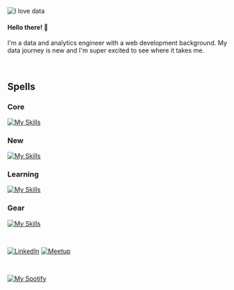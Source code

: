 ![I love data](https://capsule-render.vercel.app/api?type=waving&height=400&color=gradient&customColorList=4&text=%F0%9F%92%80%20%F0%9F%96%A4%20%F0%9F%92%BD&textBg=false&fontSize=50&fontAlignY=45&animation=fadeIn)

#### Hello there! 👋

I'm a data and analytics engineer with a web development background. My data journey is new and I'm super excited to see where it takes me.

<br>

## Spells

### Core

[![My Skills](https://skillicons.dev/icons?i=bash,figma,graphql,js,mysql,nodejs,postman,py,supabase,git,dart,apollo,npm,pnpm)](https://skillicons.dev)

### New

[![My Skills](https://skillicons.dev/icons?i=java,kafka,mongodb,postgres,cassandra,redis,prisma,sqlite)](https://skillicons.dev)

### Learning

[![My Skills](https://skillicons.dev/icons?i=aws,gcp,firebase,elasticsearch,docker,prometheus,r,scala,rust,go,anaconda)](https://skillicons.dev)

### Gear

[![My Skills](https://skillicons.dev/icons?i=apple,webstorm,pycharm,idea)](https://skillicons.dev)

<br>

[![LinkedIn](https://img.shields.io/badge/linkedin-%230077B5.svg?style=for-the-badge&logo=linkedin&logoColor=white)](https://linkedin.com/in/danielblakepdx)
[![Meetup](https://img.shields.io/badge/Meetup-f64363?style=for-the-badge&logo=meetup&logoColor=white)](https://www.meetup.com/members/266104208)


<br>

[![My Spotify](https://spotify-github-profile.kittinanx.com/api/view?uid=dmblakedesign&cover_image=true&theme=default&bar_color=53b14f&bar_color_cover=false)](https://github.com/kittinan/spotify-github-profile)
